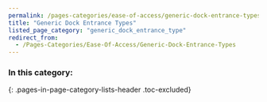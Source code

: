 ```yaml
---
permalink: /pages-categories/ease-of-access/generic-dock-entrance-types
title: "Generic Dock Entrance Types"
listed_page_category: "generic_dock_entrance_type"
redirect_from:
  - /Pages-Categories/Ease-Of-Access/Generic-Dock-Entrance-Types
---
```


### In this category:
{: .pages-in-page-category-lists-header .toc-excluded}